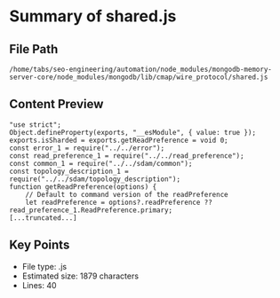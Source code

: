 # Summary of shared.js
  
## File Path
`/home/tabs/seo-engineering/automation/node_modules/mongodb-memory-server-core/node_modules/mongodb/lib/cmap/wire_protocol/shared.js`

## Content Preview
```
"use strict";
Object.defineProperty(exports, "__esModule", { value: true });
exports.isSharded = exports.getReadPreference = void 0;
const error_1 = require("../../error");
const read_preference_1 = require("../../read_preference");
const common_1 = require("../../sdam/common");
const topology_description_1 = require("../../sdam/topology_description");
function getReadPreference(options) {
    // Default to command version of the readPreference
    let readPreference = options?.readPreference ?? read_preference_1.ReadPreference.primary;
[...truncated...]
```

## Key Points
- File type: .js
- Estimated size: 1879 characters
- Lines: 40
